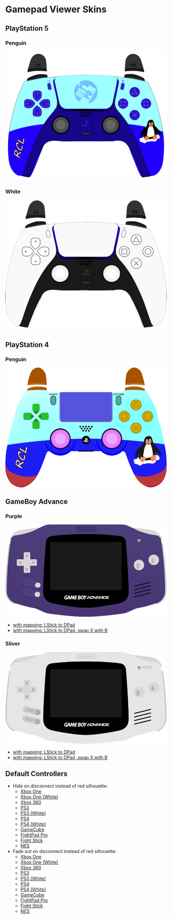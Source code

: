 # Gamepad Viewer Skins


## PlayStation 5

### Penguin

[![A screenshot showing a preview of the penguin skin](https://raw.githubusercontent.com/Istador/gamepadviewer-skins/public/playstation/ps5/penguin/preview.png "Penguin Skin")](https://gamepadviewer.com/?p=1&css=https://istador.github.io/gamepadviewer-skins/playstation/ps5/penguin/style.css)

### White

[![A screenshot showing a preview of the white PS5 skin](https://raw.githubusercontent.com/Istador/gamepadviewer-skins/public/playstation/ps5/white/preview.png "Penguin Skin")](https://gamepadviewer.com/?p=1&css=https://istador.github.io/gamepadviewer-skins/playstation/ps5/white/style.css)


## PlayStation 4

### Penguin

[![A screenshot showing a preview of the penguin skin](https://raw.githubusercontent.com/Istador/gamepadviewer-skins/public/playstation/ps4/penguin/preview.png "Penguin Skin")](https://gamepadviewer.com/?p=1&css=https://istador.github.io/gamepadviewer-skins/playstation/ps4/penguin/style.css)


## GameBoy Advance

### Purple

[![A screenshot showing a preview of the purple GBA skin](https://raw.githubusercontent.com/Istador/gamepadviewer-skins/public/gameboy/advance/preview-purple.png "Purple GBA")](https://gamepadviewer.com/?p=1&css=https://istador.github.io/gamepadviewer-skins/gameboy/advance/purple.css)
- [with mapping: LStick to DPad](https://gamepadviewer.com/?p=1&css=https://istador.github.io/gamepadviewer-skins/gameboy/advance/purple.css&map={"mapping":[{"targetType":"buttons","target":"14","disabled":false,"choiceOperand":"-","choiceType":"axes","choice":"0"},{"targetType":"buttons","target":"15","disabled":false,"choiceOperand":"%2B","choiceType":"axes","choice":"0"},{"targetType":"buttons","target":"12","disabled":false,"choiceOperand":"-","choiceType":"axes","choice":"1"},{"targetType":"buttons","target":"13","disabled":false,"choiceOperand":"%2B","choiceType":"axes","choice":"1"}]})
- [with mapping: LStick to DPad, swap X with B](https://gamepadviewer.com/?p=1&css=https://istador.github.io/gamepadviewer-skins/gameboy/advance/purple.css&map={"mapping":[{"targetType":"buttons","target":"0","disabled":false,"choiceType":"buttons","choice":"0"},{"targetType":"buttons","target":"1","disabled":false,"choiceType":"buttons","choice":"2"},{"targetType":"buttons","target":"2","disabled":false,"choiceType":"buttons","choice":"1"},{"targetType":"buttons","target":"3","disabled":false,"choiceType":"buttons","choice":"3"},{"targetType":"buttons","target":"12","disabled":false,"choiceOperand":"-","choiceType":"axes","choice":"1"},{"targetType":"buttons","target":"13","disabled":false,"choiceOperand":"%2B","choiceType":"axes","choice":"1"},{"targetType":"buttons","target":"14","disabled":false,"choiceOperand":"-","choiceType":"axes","choice":"0"},{"targetType":"buttons","target":"15","disabled":false,"choiceOperand":"%2B","choiceType":"axes","choice":"0"}]})

### Silver

[![A screenshot showing a preview of the silver GBA skin](https://raw.githubusercontent.com/Istador/gamepadviewer-skins/public/gameboy/advance/preview-silver.png "Silver GBA")](https://gamepadviewer.com/?p=1&css=https://istador.github.io/gamepadviewer-skins/gameboy/advance/purple.css&editcss=https://istador.github.io/gamepadviewer-skins/gameboy/advance/silver.css)
- [with mapping: LStick to DPad](https://gamepadviewer.com/?p=1&css=https://istador.github.io/gamepadviewer-skins/gameboy/advance/purple.css&editcss=https://istador.github.io/gamepadviewer-skins/gameboy/advance/silver.css&map={"mapping":[{"targetType":"buttons","target":"14","disabled":false,"choiceOperand":"-","choiceType":"axes","choice":"0"},{"targetType":"buttons","target":"15","disabled":false,"choiceOperand":"%2B","choiceType":"axes","choice":"0"},{"targetType":"buttons","target":"12","disabled":false,"choiceOperand":"-","choiceType":"axes","choice":"1"},{"targetType":"buttons","target":"13","disabled":false,"choiceOperand":"%2B","choiceType":"axes","choice":"1"}]})
- [with mapping: LStick to DPad, swap X with B](https://gamepadviewer.com/?p=1&css=https://istador.github.io/gamepadviewer-skins/gameboy/advance/purple.css&editcss=https://istador.github.io/gamepadviewer-skins/gameboy/advance/silver.css&map={"mapping":[{"targetType":"buttons","target":"0","disabled":false,"choiceType":"buttons","choice":"0"},{"targetType":"buttons","target":"1","disabled":false,"choiceType":"buttons","choice":"2"},{"targetType":"buttons","target":"2","disabled":false,"choiceType":"buttons","choice":"1"},{"targetType":"buttons","target":"3","disabled":false,"choiceType":"buttons","choice":"3"},{"targetType":"buttons","target":"12","disabled":false,"choiceOperand":"-","choiceType":"axes","choice":"1"},{"targetType":"buttons","target":"13","disabled":false,"choiceOperand":"%2B","choiceType":"axes","choice":"1"},{"targetType":"buttons","target":"14","disabled":false,"choiceOperand":"-","choiceType":"axes","choice":"0"},{"targetType":"buttons","target":"15","disabled":false,"choiceOperand":"%2B","choiceType":"axes","choice":"0"}]})


## Default Controllers

- Hide on disconnect instead of red silhouette:
  - [Xbox One](https://gamepadviewer.com/?p=1&s=1&editcss=https://istador.github.io/gamepadviewer-skins/default/disconnect-hide.css)
  - [Xbox One (White)](https://gamepadviewer.com/?p=1&s=0&editcss=https://istador.github.io/gamepadviewer-skins/default/disconnect-hide.css)
  - [Xbox 360](https://gamepadviewer.com/?p=1&s=4&editcss=https://istador.github.io/gamepadviewer-skins/default/disconnect-hide.css)
  - [PS3](https://gamepadviewer.com/?p=1&s=2&editcss=https://istador.github.io/gamepadviewer-skins/default/disconnect-hide.css)
  - [PS3 (White)](https://gamepadviewer.com/?p=1&s=10&editcss=https://istador.github.io/gamepadviewer-skins/default/disconnect-hide.css)
  - [PS4](https://gamepadviewer.com/?p=1&s=5&editcss=https://istador.github.io/gamepadviewer-skins/default/disconnect-hide.css)
  - [PS4 (White)](https://gamepadviewer.com/?p=1&s=8&editcss=https://istador.github.io/gamepadviewer-skins/default/disconnect-hide.css)
  - [GameCube](https://gamepadviewer.com/?p=1&s=9&editcss=https://istador.github.io/gamepadviewer-skins/default/disconnect-hide.css)
  - [FightPad Pro](https://gamepadviewer.com/?p=1&s=6&editcss=https://istador.github.io/gamepadviewer-skins/default/disconnect-hide.css)
  - [Fight Stick](https://gamepadviewer.com/?p=1&s=7&editcss=https://istador.github.io/gamepadviewer-skins/default/disconnect-hide.css)
  - [NES](https://gamepadviewer.com/?p=1&s=3&editcss=https://istador.github.io/gamepadviewer-skins/default/disconnect-hide.css)
- Fade out on disconnect instead of red silhouette:
  - [Xbox One](https://gamepadviewer.com/?p=1&s=1&editcss=https://istador.github.io/gamepadviewer-skins/default/disconnect-fadeout.css)
  - [Xbox One (White)](https://gamepadviewer.com/?p=1&s=0&editcss=https://istador.github.io/gamepadviewer-skins/default/disconnect-fadeout.css)
  - [Xbox 360](https://gamepadviewer.com/?p=1&s=4&editcss=https://istador.github.io/gamepadviewer-skins/default/disconnect-fadeout.css)
  - [PS3](https://gamepadviewer.com/?p=1&s=2&editcss=https://istador.github.io/gamepadviewer-skins/default/disconnect-fadeout.css)
  - [PS3 (White)](https://gamepadviewer.com/?p=1&s=10&editcss=https://istador.github.io/gamepadviewer-skins/default/disconnect-fadeout.css)
  - [PS4](https://gamepadviewer.com/?p=1&s=5&editcss=https://istador.github.io/gamepadviewer-skins/default/disconnect-fadeout.css)
  - [PS4 (White)](https://gamepadviewer.com/?p=1&s=8&editcss=https://istador.github.io/gamepadviewer-skins/default/disconnect-fadeout.css)
  - [GameCube](https://gamepadviewer.com/?p=1&s=9&editcss=https://istador.github.io/gamepadviewer-skins/default/disconnect-fadeout.css)
  - [FightPad Pro](https://gamepadviewer.com/?p=1&s=6&editcss=https://istador.github.io/gamepadviewer-skins/default/disconnect-fadeout.css)
  - [Fight Stick](https://gamepadviewer.com/?p=1&s=7&editcss=https://istador.github.io/gamepadviewer-skins/default/disconnect-fadeout.css)
  - [NES](https://gamepadviewer.com/?p=1&s=3&editcss=https://istador.github.io/gamepadviewer-skins/default/disconnect-fadeout.css)
